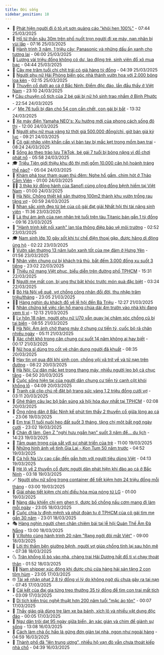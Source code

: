 ```yaml
---
title: Đời sống
sidebar_position: 18
---
```


<!-- dantri-doi-song:START -->
- 🥳 [Phát hiện người đi ô tô xịt sơn quảng cáo &quot;khỏi hen 100%&quot;](https://dantri.com.vn/doi-song/phat-hien-nguoi-di-o-to-xit-son-quang-cao-khoi-hen-100-20250325071700680.htm) - 07:44 25/03/2025
- 🌁 [Hố tử thần sâu 30m trên phố nuốt trọn người đi xe máy, nạn nhân bị vùi lấp](https://dantri.com.vn/doi-song/ho-tu-than-sau-30m-tren-pho-nuot-tron-nguoi-di-xe-may-nan-nhan-bi-vui-lap-20250325114359049.htm) - 07:16 25/03/2025
- 👀 [Hành trình 3 năm, 1 triệu cây: Panasonic và những dấu ấn xanh cho tương lai](https://dantri.com.vn/doi-song/hanh-trinh-3-nam-1-trieu-cay-panasonic-va-nhung-dau-an-xanh-cho-tuong-lai-20250325115153315.htm) - 06:00 25/03/2025
- 🐻 [Lương vài triệu đồng không có dư, lao động trẻ, sinh viên đổ xô mua bạc](https://dantri.com.vn/doi-song/luong-vai-trieu-dong-khong-co-du-lao-dong-tre-sinh-vien-do-xo-mua-bac-20250325075753404.htm) - 04:44 25/03/2025
- 🦅 [Cây me trăm tuổi chi chít trái có giá hàng tỷ đồng](https://dantri.com.vn/doi-song/cay-me-tram-tuoi-chi-chit-trai-co-gia-hang-ty-dong-20250325104827081.htm) - 04:39 25/03/2025
- 🦩 [Người phụ nữ Hải Phòng biến góc nhà thành vườn hoa với 2.000 bông loa kèn](https://dantri.com.vn/doi-song/nguoi-phu-nu-hai-phong-bien-goc-nha-thanh-vuon-hoa-voi-2000-bong-loa-ken-20250324215016086.htm) - 02:15 25/03/2025
- 🦏 [Thuyền cổ dưới ao cá ở Bắc Ninh: Điểm độc đáo, lần đầu thấy ở Việt Nam](https://dantri.com.vn/doi-song/thuyen-co-duoi-ao-ca-o-bac-ninh-diem-doc-dao-lan-dau-thay-o-viet-nam-20250324150317330.htm) - 23:10 24/03/2025
- 🕴 [Câu chuyện cổ tích của 2 bé gái bị nữ hộ sinh trao nhầm ở Bình Phước](https://dantri.com.vn/doi-song/cau-chuyen-co-tich-cua-2-be-gai-bi-nu-ho-sinh-trao-nham-o-binh-phuoc-20250324003256019.htm) - 22:54 24/03/2025
- 🪄 [Mẹ 76 tuổi bị đàn chó 54 con cắn chết, con gái bị bắt](https://dantri.com.vn/doi-song/me-76-tuoi-bi-dan-cho-54-con-can-chet-con-gai-bi-bat-20250320231655537.htm) - 13:32 24/03/2025
- 🚦 [Xe máy điện Yamaha NEO&#39;s: Xu hướng mới của phong cách sống đô thị](https://dantri.com.vn/doi-song/xe-may-dien-yamaha-neos-xu-huong-moi-cua-phong-cach-song-do-thi-20250324182018710.htm) - 12:00 24/03/2025
- 🤔 [Người phụ nữ mua vàng từ thời giá 500.000 đồng/chỉ, giờ bán giá kỷ lục](https://dantri.com.vn/doi-song/nguoi-phu-nu-mua-vang-tu-thoi-gia-500000-dongchi-gio-ban-gia-ky-luc-20250324154502223.htm) - 09:21 24/03/2025
- 🚦 [Cô gái nhập viện khẩn cấp vì bàn tay bị mắc kẹt trong mồm bạn trai](https://dantri.com.vn/doi-song/co-gai-nhap-vien-khan-cap-vi-ban-tay-bi-mac-ket-trong-mom-ban-trai-20250324145016675.htm) - 08:24 24/03/2025
- 🐎 [Sống ảo theo trào lưu TikTok, bé gái 7 tuổi bị bỏng nặng vì đồ chơi phát nổ](https://dantri.com.vn/doi-song/song-ao-theo-trao-luu-tiktok-be-gai-7-tuoi-bi-bong-nang-vi-do-choi-phat-no-20250321150356189.htm) - 05:58 24/03/2025
- 🎓 [Triều Tiên giới thiệu khu đô thị mới gồm 10.000 căn hộ hoành tráng thế nào?](https://dantri.com.vn/doi-song/trieu-tien-gioi-thieu-khu-do-thi-moi-gom-10000-can-ho-hoanh-trang-the-nao-20250324101949624.htm) - 05:04 24/03/2025
- 🐘 [Khám phá tour tham quan thú đêm: Nghe hổ gầm, chim hót ở Thảo Cầm Viên](https://dantri.com.vn/doi-song/kham-pha-tour-tham-quan-thu-dem-nghe-ho-gam-chim-hot-o-thao-cam-vien-20250324010350355.htm) - 01:00 24/03/2025
- 🧑‍🏫 [3 thập kỷ đồng hành của Sanofi cùng cộng đồng bệnh hiếm tại Việt Nam](https://dantri.com.vn/doi-song/3-thap-ky-dong-hanh-cua-sanofi-cung-cong-dong-benh-hiem-tai-viet-nam-20250323092411515.htm) - 01:00 24/03/2025
- 🦒 [Hà Nội: Chồng thiết kế sân thượng 100m2 thành khu vườn trồng rau tặng vợ](https://dantri.com.vn/doi-song/ha-noi-chong-thiet-ke-san-thuong-100m2-thanh-khu-vuon-trong-rau-tang-vo-20250322182100548.htm) - 00:59 24/03/2025
- 🧰 [Nhan sắc xinh đẹp từ bé của cô gái đạt giải Nhất hội thi tài năng sinh viên](https://dantri.com.vn/doi-song/nhan-sac-xinh-dep-tu-be-cua-co-gai-dat-giai-nhat-hoi-thi-tai-nang-sinh-vien-20250323102230003.htm) - 11:36 23/03/2025
- 🧐 [Lá thư ám ảnh của nạn nhân trẻ tuổi trên tàu Titanic bán gần 1 tỷ đồng](https://dantri.com.vn/doi-song/la-thu-am-anh-cua-nan-nhan-tre-tuoi-tren-tau-titanic-ban-gan-1-ty-dong-20250322115753966.htm) - 09:16 23/03/2025
- 🌮 [&quot;Hành trình kết nối xanh&quot; lan tỏa thông điệp bảo vệ môi trường](https://dantri.com.vn/doi-song/hanh-trinh-ket-noi-xanh-lan-toa-thong-diep-bao-ve-moi-truong-20250321221024938.htm) - 02:52 23/03/2025
- 🎓 [Nam sinh lớp 10 gây sốt khi tự chế điện thoại gập, được hãng di động ủng hộ](https://dantri.com.vn/doi-song/nam-sinh-lop-10-gay-sot-khi-tu-che-dien-thoai-gap-duoc-hang-di-dong-ung-ho-20250320233037185.htm) - 02:22 23/03/2025
- 🚀 [Vườn sân thượng 13 năm luôn xanh tốt của mẹ đảm ở Hưng Yên](https://dantri.com.vn/doi-song/vuon-san-thuong-13-nam-luon-xanh-tot-cua-me-dam-o-hung-yen-20250321092634649.htm) - 01:56 23/03/2025
- 🤖 [Nhân viên chung cư bị khách trả thù, bắt đếm 3.000 đồng xu suốt 3 tiếng](https://dantri.com.vn/doi-song/nhan-vien-chung-cu-bi-khach-tra-thu-bat-dem-3000-dong-xu-suot-3-tieng-20250322175420554.htm) - 23:02 22/03/2025
- 🤩 [Thiếu nữ mang Việt phục, biểu diễn trên đường phố TPHCM](https://dantri.com.vn/giai-tri/thieu-nu-mang-viet-phuc-bieu-dien-tren-duong-pho-tphcm-20250322222334138.htm) - 15:31 22/03/2025
- 👹 [Người mẹ mất con, bị ung thư bật khóc trước món quà đặc biệt](https://dantri.com.vn/doi-song/nguoi-me-mat-con-bi-ung-thu-bat-khoc-truoc-mon-qua-dac-biet-20250321235928956.htm) - 03:24 22/03/2025
- 🦩 [Bỏ Hà Nội về quê, vợ chồng công nhân đổi đời, thu nhập trăm triệu/tháng](https://dantri.com.vn/doi-song/bo-ha-noi-ve-que-vo-chong-cong-nhan-doi-doi-thu-nhap-tram-trieuthang-20250319165428564.htm) - 23:05 21/03/2025
- 🧑‍🏫 [Hàng nghìn du khách đổ về lễ hội đền Bà Triệu](https://dantri.com.vn/doi-song/hang-nghin-du-khach-do-ve-le-hoi-den-ba-trieu-20250321155056911.htm) - 12:27 21/03/2025
- 🌈 [Nhân chứng kể việc rắn hổ mang chúa dài 4m trườn vào nhà khi đang xem ti vi](https://dantri.com.vn/doi-song/nhan-chung-ke-viec-ran-ho-mang-chua-dai-4m-truon-vao-nha-khi-dang-xem-ti-vi-20250321163525116.htm) - 12:13 21/03/2025
- 💃 [Ly hôn 18 năm, người phụ nữ U70 vẫn quay lại chăm sóc chồng cũ bị tai biến](https://dantri.com.vn/doi-song/ly-hon-18-nam-nguoi-phu-nu-u70-van-quay-lai-cham-soc-chong-cu-bi-tai-bien-20250320090336949.htm) - 08:55 21/03/2025
- 💂 [Hà Nội: Ám ảnh chờ thang máy ở chung cư tiền tỷ, cuốc bộ rã chân nhiều ngày](https://dantri.com.vn/doi-song/ha-noi-am-anh-cho-thang-may-o-chung-cu-tien-ty-cuoc-bo-ra-chan-nhieu-ngay-20250321112145798.htm) - 05:11 21/03/2025
- 🦏 [Xác chết khô trong căn chung cư suốt 14 năm không ai hay biết](https://dantri.com.vn/doi-song/xac-chet-kho-trong-can-chung-cu-suot-14-nam-khong-ai-hay-biet-20250320230852950.htm) - 00:17 21/03/2025
- 🤡 [Nữ họa sĩ dùng tro cốt vẽ chân dung người đã khuất](https://dantri.com.vn/doi-song/nu-hoa-si-dung-tro-cot-ve-chan-dung-nguoi-da-khuat-20250309014829444.htm) - 08:35 20/03/2025
- 🫶 [Hay tin vợ qua đời khi sinh con, chồng vội vã trở về và tử nạn trên đường](https://dantri.com.vn/doi-song/hay-tin-vo-qua-doi-khi-sinh-con-chong-voi-va-tro-ve-va-tu-nan-tren-duong-20250319155908814.htm) - 08:22 20/03/2025
- 💪 [Hà Nội: Cư dân mắc kẹt trong thang máy, nhiều người leo bộ cả chục tầng](https://dantri.com.vn/doi-song/ha-noi-cu-dan-mac-ket-trong-thang-may-nhieu-nguoi-leo-bo-ca-chuc-tang-20250320093603369.htm) - 04:50 20/03/2025
- 🦅 [Cuộc sống hiện tại của người dân chung cư tiền tỷ cạnh cột khói khổng lồ](https://dantri.com.vn/doi-song/cuoc-song-hien-tai-cua-nguoi-dan-chung-cu-tien-ty-canh-cot-khoi-khong-lo-20250319105819080.htm) - 04:09 20/03/2025
- 🧠 [Tranh cãi clip chú rể đặt bộ trang sức vàng 1,2 triệu đồng cưới vợ](https://dantri.com.vn/doi-song/tranh-cai-clip-chu-re-dat-bo-trang-suc-vang-12-trieu-dong-cuoi-vo-20250319202311527.htm) - 03:11 20/03/2025
- 🦅 [Ghé thăm câu lạc bộ bắn súng xã hội hóa duy nhất tại TPHCM](https://dantri.com.vn/doi-song/ghe-tham-cau-lac-bo-ban-sung-xa-hoi-hoa-duy-nhat-tai-tphcm-20250319111456468.htm) - 02:08 20/03/2025
- 💪 [Ông nông dân ở Bắc Ninh kể phút tìm thấy 2 thuyền cổ giữa lòng ao cá](https://dantri.com.vn/doi-song/ong-nong-dan-o-bac-ninh-ke-phut-tim-thay-2-thuyen-co-giua-long-ao-ca-20250319205626341.htm) - 23:06 19/03/2025
- 🧐 [Em trai 11 tuổi nuôi heo đất suốt 3 tháng, tặng chị một bất ngờ ngày cưới](https://dantri.com.vn/doi-song/em-trai-11-tuoi-nuoi-heo-dat-suot-3-thang-tang-chi-mot-bat-ngo-ngay-cuoi-20250319125053099.htm) - 23:02 19/03/2025
- 👀 [Chán đi làm, Gen Z &quot;nghỉ hưu ngắn hạn&quot; suốt 3 năm để... du lịch](https://dantri.com.vn/doi-song/chan-di-lam-gen-z-nghi-huu-ngan-han-suot-3-nam-de-du-lich-20250319171056574.htm) - 14:23 19/03/2025
- 🎉 [Tầm quan trọng của sắt với sự phát triển của trẻ](https://dantri.com.vn/doi-song/tam-quan-trong-cua-sat-voi-su-phat-trien-cua-tre-20250319162921300.htm) - 11:00 19/03/2025
- 💂 [Những hình ảnh về tỉnh Gia Lai - Kon Tum 50 năm trước](https://dantri.com.vn/doi-song/nhung-hinh-anh-ve-tinh-gia-lai-kon-tum-50-nam-truoc-20250318174925712.htm) - 04:52 19/03/2025
- 🚀 [Cá hồi Na Uy cao cấp đến gần hơn với người tiêu dùng Việt](https://dantri.com.vn/doi-song/ca-hoi-na-uy-cao-cap-den-gan-hon-voi-nguoi-tieu-dung-viet-20250319110151443.htm) - 04:13 19/03/2025
- 👹 [Hé lộ về 2 thuyền cổ được người dân phát hiện khi đào ao cá ở Bắc Ninh](https://dantri.com.vn/doi-song/he-lo-ve-2-thuyen-co-duoc-nguoi-dan-phat-hien-khi-dao-ao-ca-o-bac-ninh-20250319095711364.htm) - 03:18 19/03/2025
- 🪄 [Người phụ nữ sống trong container để tiết kiệm hơn 24 triệu đồng mỗi tháng](https://dantri.com.vn/doi-song/nguoi-phu-nu-song-trong-container-de-tiet-kiem-hon-24-trieu-dong-moi-thang-20250318173120024.htm) - 03:00 19/03/2025
- 🌁 [Giải pháp tiết kiệm chi phí điều hòa mùa nóng từ LG](https://dantri.com.vn/doi-song/giai-phap-tiet-kiem-chi-phi-dieu-hoa-mua-nong-tu-lg-20250318201324388.htm) - 01:00 19/03/2025
- 🌋 [Nàng dâu khiến chị em ghen tị, được bố chồng nấu cơm mang đi làm mỗi ngày](https://dantri.com.vn/doi-song/nang-dau-khien-chi-em-ghen-ti-duoc-bo-chong-nau-com-mang-di-lam-moi-ngay-20250317193102622.htm) - 23:05 18/03/2025
- 🦆 [Cuộc chia ly định mệnh và phút đoàn tụ ở TPHCM của cô gái tìm mẹ gần 30 năm](https://dantri.com.vn/doi-song/cuoc-chia-ly-dinh-menh-va-phut-doan-tu-o-tphcm-cua-co-gai-tim-me-gan-30-nam-20250315193856693.htm) - 23:01 18/03/2025
- 🎭 [Hàng nghìn người chen chân chiêm bái tại lễ hội Quán Thế Âm Đà Nẵng](https://dantri.com.vn/doi-song/hang-nghin-nguoi-chen-chan-chiem-bai-tai-le-hoi-quan-the-am-da-nang-20250318170650896.htm) - 13:00 18/03/2025
- 🤡 [V.Rohto cùng hành trình 20 năm &quot;Rạng ngời đôi mắt Việt&quot;](https://dantri.com.vn/doi-song/vrohto-cung-hanh-trinh-20-nam-rang-ngoi-doi-mat-viet-20250318154158482.htm) - 09:00 18/03/2025
- 🦩 [Lời thì thầm bên giường bệnh, người vợ giúp chồng tỉnh lại sau hôn mê](https://dantri.com.vn/doi-song/loi-thi-tham-ben-giuong-benh-nguoi-vo-giup-chong-tinh-lai-sau-hon-me-20250316142835510.htm) - 07:38 18/03/2025
- 🌜 [Trăn khổng lồ bò vào nhà, chàng trai Hải Dương hất đổ ti vi chạy thoát thân](https://dantri.com.vn/doi-song/tran-khong-lo-bo-vao-nha-chang-trai-hai-duong-hat-do-ti-vi-chay-thoat-than-20250317224526819.htm) - 01:52 18/03/2025
- 🧑‍🏫 [Nam shipper xúc động khi được chủ cửa hàng hải sản tặng 2 con tôm hùm](https://dantri.com.vn/doi-song/nam-shipper-xuc-dong-khi-duoc-chu-cua-hang-hai-san-tang-2-con-tom-hum-20250317154259743.htm) - 23:05 17/03/2025
- 🤓 [Tài xế nhận phạt 2,8 tỷ đồng vì lý do không ngờ dù chưa gây ra tai nạn](https://dantri.com.vn/doi-song/tai-xe-nhan-phat-28-ty-dong-vi-ly-do-khong-ngo-du-chua-gay-ra-tai-nan-20250317111946721.htm) - 07:45 17/03/2025
- 🤗 [Cái kết của đại gia từng treo thưởng 35 tỷ đồng để tìm con trai mất tích](https://dantri.com.vn/doi-song/cai-ket-cua-dai-gia-tung-treo-thuong-35-ty-dong-de-tim-con-trai-mat-tich-20250317074430934.htm) - 03:09 17/03/2025
- 🦒 [Di tích kiến trúc nghệ thuật hơn 200 năm tuổi &quot;mặc áo tôn&quot;](https://dantri.com.vn/doi-song/di-tich-kien-truc-nghe-thuat-hon-200-nam-tuoi-mac-ao-ton-20250316084324645.htm) - 00:07 17/03/2025
- 💂 [Thầy giáo già dùng tre làm xe ba bánh, xích lô và nhiều vật dụng độc đáo](https://dantri.com.vn/doi-song/thay-giao-gia-dung-tre-lam-xe-ba-banh-xich-lo-va-nhieu-vat-dung-doc-dao-20250316101709232.htm) - 00:05 17/03/2025
- 🚀 [Ngư dân trôi dạt 95 ngày giữa biển, ăn xác gián và chim để giành sự sống](https://dantri.com.vn/doi-song/ngu-dan-troi-dat-95-ngay-giua-bien-an-xac-gian-va-chim-de-gianh-su-song-20250316104429530.htm) - 13:08 16/03/2025
- 🐲 [Cách làm chả ốc hấp lá gừng đơn giản tại nhà, ngon như ngoài hàng](https://dantri.com.vn/doi-song/cach-lam-cha-oc-hap-la-gung-don-gian-tai-nha-ngon-nhu-ngoai-hang-20250304205037347.htm) - 04:59 16/03/2025
- 🎡 [Thành phố đã &quot;lên trung ương&quot;, nhiều hộ vạn đò vẫn chưa thoát kiếp nhà chồ](https://dantri.com.vn/doi-song/thanh-pho-da-len-trung-uong-nhieu-ho-van-do-van-chua-thoat-kiep-nha-cho-20250315185005569.htm) - 04:39 16/03/2025<!-- dantri-doi-song:END -->
